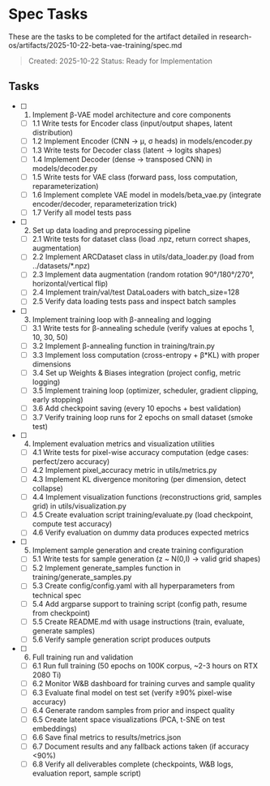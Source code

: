 # Spec Tasks

These are the tasks to be completed for the artifact detailed in research-os/artifacts/2025-10-22-beta-vae-training/spec.md

> Created: 2025-10-22
> Status: Ready for Implementation

## Tasks

- [ ] 1. Implement β-VAE model architecture and core components
  - [ ] 1.1 Write tests for Encoder class (input/output shapes, latent distribution)
  - [ ] 1.2 Implement Encoder (CNN → μ, σ heads) in models/encoder.py
  - [ ] 1.3 Write tests for Decoder class (latent → logits shapes)
  - [ ] 1.4 Implement Decoder (dense → transposed CNN) in models/decoder.py
  - [ ] 1.5 Write tests for VAE class (forward pass, loss computation, reparameterization)
  - [ ] 1.6 Implement complete VAE model in models/beta_vae.py (integrate encoder/decoder, reparameterization trick)
  - [ ] 1.7 Verify all model tests pass

- [ ] 2. Set up data loading and preprocessing pipeline
  - [ ] 2.1 Write tests for dataset class (load .npz, return correct shapes, augmentation)
  - [ ] 2.2 Implement ARCDataset class in utils/data_loader.py (load from ../datasets/*.npz)
  - [ ] 2.3 Implement data augmentation (random rotation 90°/180°/270°, horizontal/vertical flip)
  - [ ] 2.4 Implement train/val/test DataLoaders with batch_size=128
  - [ ] 2.5 Verify data loading tests pass and inspect batch samples

- [ ] 3. Implement training loop with β-annealing and logging
  - [ ] 3.1 Write tests for β-annealing schedule (verify values at epochs 1, 10, 30, 50)
  - [ ] 3.2 Implement β-annealing function in training/train.py
  - [ ] 3.3 Implement loss computation (cross-entropy + β*KL) with proper dimensions
  - [ ] 3.4 Set up Weights & Biases integration (project config, metric logging)
  - [ ] 3.5 Implement training loop (optimizer, scheduler, gradient clipping, early stopping)
  - [ ] 3.6 Add checkpoint saving (every 10 epochs + best validation)
  - [ ] 3.7 Verify training loop runs for 2 epochs on small dataset (smoke test)

- [ ] 4. Implement evaluation metrics and visualization utilities
  - [ ] 4.1 Write tests for pixel-wise accuracy computation (edge cases: perfect/zero accuracy)
  - [ ] 4.2 Implement pixel_accuracy metric in utils/metrics.py
  - [ ] 4.3 Implement KL divergence monitoring (per dimension, detect collapse)
  - [ ] 4.4 Implement visualization functions (reconstructions grid, samples grid) in utils/visualization.py
  - [ ] 4.5 Create evaluation script training/evaluate.py (load checkpoint, compute test accuracy)
  - [ ] 4.6 Verify evaluation on dummy data produces expected metrics

- [ ] 5. Implement sample generation and create training configuration
  - [ ] 5.1 Write tests for sample generation (z ~ N(0,I) → valid grid shapes)
  - [ ] 5.2 Implement generate_samples function in training/generate_samples.py
  - [ ] 5.3 Create config/config.yaml with all hyperparameters from technical spec
  - [ ] 5.4 Add argparse support to training script (config path, resume from checkpoint)
  - [ ] 5.5 Create README.md with usage instructions (train, evaluate, generate samples)
  - [ ] 5.6 Verify sample generation script produces outputs

- [ ] 6. Full training run and validation
  - [ ] 6.1 Run full training (50 epochs on 100K corpus, ~2-3 hours on RTX 2080 Ti)
  - [ ] 6.2 Monitor W&B dashboard for training curves and sample quality
  - [ ] 6.3 Evaluate final model on test set (verify ≥90% pixel-wise accuracy)
  - [ ] 6.4 Generate random samples from prior and inspect quality
  - [ ] 6.5 Create latent space visualizations (PCA, t-SNE on test embeddings)
  - [ ] 6.6 Save final metrics to results/metrics.json
  - [ ] 6.7 Document results and any fallback actions taken (if accuracy <90%)
  - [ ] 6.8 Verify all deliverables complete (checkpoints, W&B logs, evaluation report, sample script)
